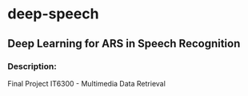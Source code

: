 # deep-speech

## Deep Learning for ARS in Speech Recognition

### Description: 
Final Project IT6300 - Multimedia Data Retrieval
